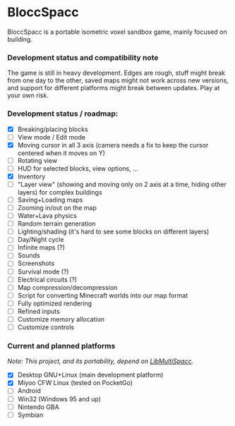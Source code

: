 # BloccSpacc 

BloccSpacc is a portable isometric voxel sandbox game, mainly focused on building.

### Development status and compatibility note

The game is still in heavy development. Edges are rough, stuff might break from one day to the other, saved maps might not work across new versions, and support for different platforms might break between updates. Play at your own risk.

### Development status / roadmap:

- [x] Breaking/placing blocks
- [ ] View mode / Edit mode
- [x] Moving cursor in all 3 axis (camera needs a fix to keep the cursor centered when it moves on Y)
- [ ] Rotating view
- [ ] HUD for selected blocks, view options, ...
- [x] Inventory
- [ ] "Layer view" (showing and moving only on 2 axis at a time, hiding other layers) for complex buildings
- [ ] Saving+Loading maps
- [ ] Zooming in/out on the map
- [ ] Water+Lava physics
- [ ] Random terrain generation
- [ ] Lighting/shading (it's hard to see some blocks on different layers)
- [ ] Day/Night cycle
- [ ] Infinite maps (?)
- [ ] Sounds
- [ ] Screenshots
- [ ] Survival mode (?)
- [ ] Electrical circuits (?)
- [ ] Map compression/decompression
- [ ] Script for converting Minecraft worlds into our map format
- [ ] Fully optimized rendering
- [ ] Refined inputs
- [ ] Customize memory allocation
- [ ] Customize controls

### Current and planned platforms

_Note: This project, and its portability, depend on [LibMultiSpacc](https://gitlab.com/octospacc/LibMultiSpacc)._

- [x] Desktop GNU+Linux (main development platform)
- [x] Miyoo CFW Linux (tested on PocketGo)
- [ ] Android
- [ ] Win32 (Windows 95 and up)
- [ ] Nintendo GBA
- [ ] Symbian
